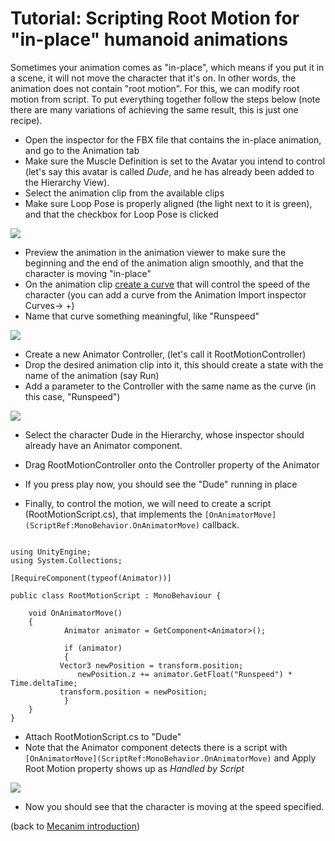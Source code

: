 Tutorial: Scripting Root Motion for "in-place" humanoid animations
==================================================================


Sometimes your animation comes as "in-place", which means if you put it in a scene, it will not move the character that it's on. In other words, the animation does not contain "root motion". For this, we can modify root motion from script. To put everything together follow the steps below (note there are many variations of achieving the same result, this is just one recipe). 

* Open the inspector for the FBX file that contains the in-place animation, and go to the <span class=inspector>Animation</span> tab
* Make sure the <span class=menu>Muscle Definition</span> is set to the Avatar you intend to control (let's say this avatar is called _Dude_, and he has already been added to the <span class=inspector>Hierarchy View</span>).
* Select the animation clip from the available clips
* Make sure <span class=component>Loop Pose</span> is properly aligned (the light next to it is green), and that the checkbox for <span class=component>Loop Pose</span> is clicked


![](http://docwiki.hq.unity3d.com/uploads/Main/MecanimRootMotionChristmasTree.png)  

* Preview the animation in the animation viewer to make sure the beginning and the end of the animation align smoothly, and that the character is moving "in-place"
* On the animation clip [create a curve](AnimatorCurves.md) that will control the speed of the character (you can add a curve from the <span class=inspector>Animation Import inspector</span> <span class=menu>Curves-> +</span>)
* Name that curve something meaningful, like "Runspeed"


![](http://docwiki.hq.unity3d.com/uploads/Main/MecanimRootMotionCurve.png)  

* Create a new <span class=component>Animator Controller</span>, (let's call it <span class=component>RootMotionController</span>)
* Drop the desired animation clip into it, this should create a state with the name of the animation (say <span class=component>Run</span>)
* Add a parameter to the Controller with the same name as the curve (in this case, "Runspeed")


![](http://docwiki.hq.unity3d.com/uploads/Main/MecanimRootMotionController.png)  

* Select the character <span class=component>Dude</span> in the <span class=inspector>Hierarchy</span>, whose inspector should already have an <span class=component>Animator</span> component.
* Drag <span class=component>RootMotionController</span> onto the <span class=component>Controller</span> property of the Animator
* If you press play now, you should see the "Dude" running in place

* Finally, to control the motion, we will need to create a script (RootMotionScript.cs), that implements the `[OnAnimatorMove](ScriptRef:MonoBehavior.OnAnimatorMove)` callback.
````

using UnityEngine;
using System.Collections;

[RequireComponent(typeof(Animator))]
	
public class RootMotionScript : MonoBehaviour {
			
	void OnAnimatorMove()
	{
            Animator animator = GetComponent<Animator>(); 
                              
            if (animator)
            {
	       Vector3 newPosition = transform.position;
               newPosition.z += animator.GetFloat("Runspeed") * Time.deltaTime;                                 
	       transform.position = newPosition;
            }
	}
}

````
* Attach RootMotionScript.cs to "Dude"
* Note that the Animator component detects there is a script with `[OnAnimatorMove](ScriptRef:MonoBehavior.OnAnimatorMove)` and <span class=component>Apply Root Motion</span> property shows up as _Handled by Script_

![](http://docwiki.hq.unity3d.com/uploads/Main/MecanimRootMotionDude.png)  
* Now you should see that the character is moving at the speed specified.

(back to [Mecanim introduction](MecanimAnimationSystem.md))
